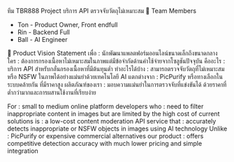 ทีม TBR888
Project บริการ API ตรวจจับวัตถุไม่เหมาะสม 
👥 Team Members
- Ton - Product Owner, Front endfull
- Rin - Backend Full
- Ball - AI Engineer

🎯 Product Vision Statement
เพื่อ : นักพัฒนาแพลตฟอร์มออนไลน์ขนาดเล็กถึงขนาดกลาง
ใคร : ต้องการกรองเนื้อหาไม่เหมาะสมในภาพแต่มีข้อจำกัดด้านค่าใช้จ่ายจากโซลูชันปัจจุบัน
คืออะไร : บริการ API สำหรับกลั่นกรองเนื้อหาที่มีต้นทุนต่ำ
ทำอะไรได้บ้าง : สามารถตรวจจับวัตถุที่ไม่เหมาะสมหรือ NSFW ในภาพได้อย่างแม่นยำด้วยเทคโนโลยี AI
แตกต่างจาก : PicPurify หรือทางเลือกในระบบคล้ายกัน ที่มีราคาสูง
ผลิตภัณฑ์ของเรา : มอบความแม่นยำในการตรวจจับที่แข่งขันได้ ด้วยราคาที่ต่ำกว่ามากและการผสานใช้งานที่เรียบง่าย
 
For : small to medium online platform developers
who : need to filter inappropriate content in images but are limited by the high cost of current solutions
is : a low-cost content moderation API service
that : accurately detects inappropriate or NSFW objects in images using AI technology
Unlike : PicPurify or expensive commercial alternatives
our product : offers competitive detection accuracy with much lower pricing and simple integration




